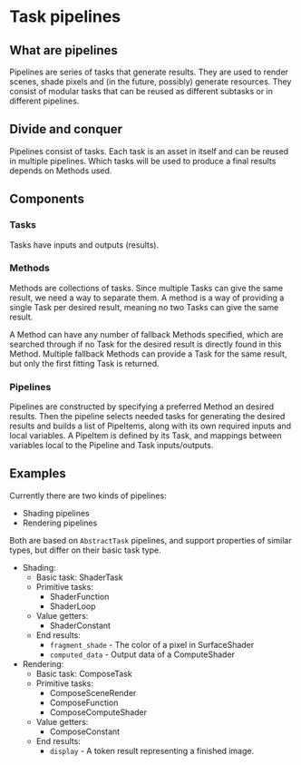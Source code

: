 # Task pipelines

## What are pipelines
Pipelines are series of tasks that generate results. They are used to render scenes, shade pixels and (in the future, possibly) generate resources. They consist of modular tasks that can be reused as different subtasks or in different pipelines.

## Divide and conquer
Pipelines consist of tasks. Each task is an asset in itself and can be reused in multiple pipelines.
Which tasks will be used to produce a final results depends on Methods used.

## Components

### Tasks
Tasks have inputs and outputs (results).

### Methods
Methods are collections of tasks.
Since multiple Tasks can give the same result, we need a way to separate them.
A method is a way of providing a single Task per desired result, meaning no two Tasks can give the same result.

A Method can have any number of fallback Methods specified,
which are searched through if no Task for the desired result is directly found in this Method.
Multiple fallback Methods can provide a Task for the same result, but only the first fitting Task is returned.

### Pipelines
Pipelines are constructed by specifying a preferred Method an desired results.
Then the pipeline selects needed tasks for generating the desired results and builds a list of PipeItems,
along with its own required inputs and local variables.
A PipeItem is defined by its Task, and mappings between variables local to the Pipeline and Task inputs/outputs.

## Examples
Currently there are two kinds of pipelines:

- Shading pipelines
- Rendering pipelines

Both are based on `AbstractTask` pipelines, and support properties of similar types, but differ on their basic task type. 
 
- Shading:
    - Basic task: ShaderTask
    - Primitive tasks:
        - ShaderFunction
        - ShaderLoop
    - Value getters:
        - ShaderConstant
    - End results:
        - `fragment_shade` - The color of a pixel in SurfaceShader
        - `computed_data` - Output data of a ComputeShader
- Rendering:
    - Basic task: ComposeTask
    - Primitive tasks:
        - ComposeSceneRender
        - ComposeFunction
        - ComposeComputeShader
    - Value getters:
        - ComposeConstant
    - End results:
        - `display` - A token result representing a finished image.